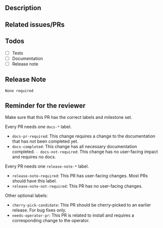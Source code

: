 ## Description

<!-- A few sentences describing the overall goals of the pull request's commits.
Please include
- the type of fix - (e.g. bug fix, new feature, documentation)
- some details on _why_ this PR should be merged
- the details of the testing you've done on it (both manual and automated)
- which components are affected by this PR
- links to issues that this PR addresses
-->

## Related issues/PRs

<!-- If appropriate, include a link to the issue this fixes.
fixes <ISSUE LINK>

If appropriate, add links to any number of PRs documented by this PR
documents <PR LINK>
-->

## Todos

- [ ] Tests
- [ ] Documentation
- [ ] Release note

## Release Note

<!-- Writing a release note:
- By default, no release note action is required.
- If you're unsure whether or not your PR needs a note, ask your reviewer for guidance.
- If this PR requires a release note, update the block below to include a concise note describing
  the change and any important impacts this PR may have.
-->

```release-note
None required
```

## Reminder for the reviewer

Make sure that this PR has the correct labels and milestone set.

Every PR needs one `docs-*` label.

- `docs-pr-required`: This change requires a change to the documentation that has not been completed yet.
- `docs-completed`: This change has all necessary documentation completed.
`- docs-not-required`: This change has no user-facing impact and requires no docs.

Every PR needs one `release-note-*` label.

- `release-note-required`: This PR has user-facing changes. Most PRs should have this label.
- `release-note-not-required`: This PR has no user-facing changes.

Other optional labels:

- `cherry-pick-candidate`: This PR should be cherry-picked to an earlier release. For bug fixes only.
- `needs-operator-pr`: This PR is related to install and requires a corresponding change to the operator.
